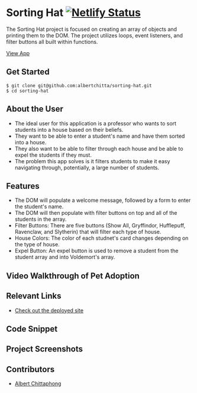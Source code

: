 # Sorting Hat  [![Netlify Status](https://api.netlify.com/api/v1/badges/c9892978-61ce-43b2-86f3-0dabf5ef8b14/deploy-status)](https://app.netlify.com/sites/awc-sorting-hat/deploys)
<!-- update the netlify badge above with your own badge that you can find at netlify under settings/general#status-badges -->

The Sorting Hat project is focused on creating an array of objects and printing them to the DOM. The project utilizes loops, event listeners, and filter buttons all built within functions.

[View App](https://awc-sorting-hat.netlify.app/)

## Get Started <!-- OPTIONAL, but doesn't hurt -->
```
$ git clone git@github.com:albertchitta/sorting-hat.git
$ cd sorting-hat
```
## About the User <!-- This is a scaled down user persona -->
- The ideal user for this application is a professor who wants to sort students into a house based on their beliefs.
- They want to be able to enter a student's name and have them sorted into a house. 
- They also want to be able to filter through each house and be able to expel the students if they must.
- The problem this app solves is it filters students to make it easy navigating through, potentially, a large number of students.

## Features <!-- List your app features using bullets! Do NOT use a paragraph. No one will read that! -->
- The DOM will populate a welcome message, followed by a form to enter the student's name.
- The DOM will then populate with filter buttons on top and all of the students in the array.
- Filter Buttons: There are five buttons (Show All, Gryffindor, Hufflepuff, Ravenclaw, and Slytherin) that will filter each type of house.
- House Colors: The color of each studnet's card changes depending on the type of house.
- Expel Button: An expel button is used to remove a student from the student array and into Voldemort's array.

## Video Walkthrough of Pet Adoption <!-- A loom link is sufficient -->
<!-- https://www.loom.com/share/ba38ea11daa94efdaae1e5a36b8e4508 -->

## Relevant Links <!-- Link to all the things that are required outside of the ones that have their own section -->
- [Check out the deployed site](https://awc-sorting-hat.netlify.app/)

## Code Snippet <!-- OPTIONAL, but doesn't hurt -->
<!-- This function deletes a pet from the array and prints it to the DOM. It will also keep you on the current filter selection.
```
// Deletes the pet card
const deletePet = (event) => {
  const targetId = event.target.id;
  const targetType = event.target.type;

  if (currentPage !== "all" && targetType === "button") {   // Check if the pets have been filtered and the delete button was pressed
    const tempArray = pets.filter(pet => pet.type === currentPage);   // Filter the pets again and assign it to a temporary array
    for (let i = 0; i < pets.length; i++) {   
      if (pets[i] === tempArray[targetId]) {    // Loop through the main array to find the pet in the filtered array
        tempArray.splice(targetId, 1);    // Delete the pet from the filtered array
        pets.splice(i, 1);    // Delete the pet from the main array
        petBuilder(tempArray);    // Rebuild the filtered page
        break;    // Break out of the loop
      }
    }
  } else if (targetType === "button") {   // Check if the pets were not filtered and the delete button was pressed
    pets.splice(targetId, 1);   // Delete the pet from the main array
    petBuilder(pets);   // Rebuild the main page
  }
};
``` -->

## Project Screenshots <!-- These can be inside of your project. Look at the repos from class and see how the images are included in the readme -->
<!-- ![Show All](Pet_Adoption_Show_All.PNG)
![Cats](Pet_Adoption_Cats.PNG)
![Dogs](Pet_Adoption_Dogs.PNG)
![Dinos](Pet_Adoption_Dinos.PNG) -->

## Contributors
- [Albert Chittaphong](https://github.com/albertchitta)

